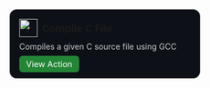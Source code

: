 <div style="display: flex; gap: 1rem; flex-wrap: wrap;">

  <div style="border: 1px solid #444; border-radius: 12px; padding: 1rem; background-color: #0d1117; width: 300px;">
    <div style="display: flex; align-items: center; gap: 0.5rem;">
      <img src="https://img.icons8.com/fluency/48/compile.png" width="32" />
      <strong style="font-size: 1.1rem;">Compile C File</strong>
    </div>
    <p style="color: #ccc; margin-top: 0.5rem;">Compiles a given C source file using GCC</p>
    <a href="./actions/compile/" style="text-decoration: none; background-color: #238636; color: white; padding: 6px 12px; border-radius: 6px; font-size: 0.9rem;">View Action</a>
  </div>

  <!-- Add more cards here -->

</div>
